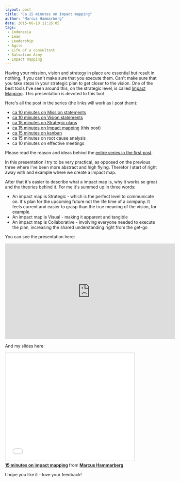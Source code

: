 ```yaml
---
layout: post
title: "Ca 15 minutes on Impact mapping"
author: "Marcus Hammarberg"
date: 2015-06-18 11:26:05
tags:
 - Indonesia
 - Lean
 - Leadership
 - Agile
 - Life of a consultant
 - Salvation Army
 - Impact mapping
---
```


Having your mission, vision and strategy in place are essential but result in nothing, if you can't make sure that you execute them. Can't make sure that you take steps in your strategic plan to get closer to the vision. 
One of the best tools I've seen around this, on the strategic level, is called [Impact Mapping](http://www.impactmapping.org/). This presentation is devoted to this tool

Here's all the post in the series (the links will work as I post them):

* [ca 10 minutes on Mission statements](/2015/06/ca--minutes-on-mission.html)
* [ca 10 minutes on Vision statements](/2015/06/ca--minutes-on-vision-statements.html) 
* [ca 15 minutes on Strategic plans](/2015/06/ca--minutes-on-vision-statements.html) 
* [ca 15 minutes on Impact mapping](/2015/06/ca--minutes-on-impact-mapping.html) (this post)
* [ca 15 minutes on kanban](/2015/06/ca--minutes-on-kanban.html)
* ca 15 minutes on root cause analysis
* ca 10 minutes on effective meetings

Please read the reason and ideas behind the [entire series in the first post](/2015/06/new-series-marcus-on-business.html).

<a name='more'></a>

In this presentation I try to be very practical, as opposed on the previous three where I've been more abstract and high flying. Therefor I start of right away with and example where we create a impact map. 

After that it's easier to describe what a impact map is, why it works so great and the theories behind it. For me it's summed up in three words: 

* An impact map is Strategic - which is the perfect level to communicate on. It's plan for the upcoming future not the life time of a company. It feels current and easier to grasp than the true meaning of the vision, for example.
* An impact map is Visual - making it apparent and tangible
* An impact map is Collaborative - involving everyone needed to execute the plan, increasing the shared understanding right from the get-go

You can see the presentation here: 
<iframe width="560" height="315" src="https://www.youtube.com/embed/Gk_oV75iSvs" frameborder="0" allowfullscreen></iframe>

And my slides here: 
<iframe src="//www.slideshare.net/slideshow/embed_code/key/jThAKgZvrFeBFA" width="425" height="355" frameborder="0" marginwidth="0" marginheight="0" scrolling="no" style="border:1px solid #CCC; border-width:1px; margin-bottom:5px; max-width: 100%;" allowfullscreen> </iframe> <div style="margin-bottom:5px"> <strong> <a href="//www.slideshare.net/marcusoftnet/15-minutes-on-impact-mapping" title="15 minutes on impact mapping" target="_blank">15 minutes on impact mapping</a> </strong> from <strong><a href="//www.slideshare.net/marcusoftnet" target="_blank">Marcus Hammarberg</a></strong> </div>

I hope you like it - love your feedback!
